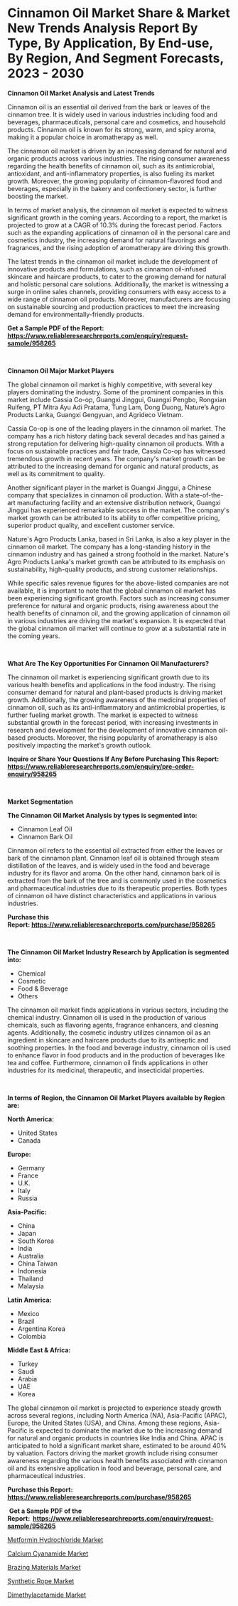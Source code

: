 <p><h1>Cinnamon Oil Market Share & Market New Trends Analysis Report By Type, By Application, By End-use, By Region, And Segment Forecasts, 2023 - 2030</h1></p><p><strong>Cinnamon Oil Market Analysis and Latest Trends</strong></p>
<p><p>Cinnamon oil is an essential oil derived from the bark or leaves of the cinnamon tree. It is widely used in various industries including food and beverages, pharmaceuticals, personal care and cosmetics, and household products. Cinnamon oil is known for its strong, warm, and spicy aroma, making it a popular choice in aromatherapy as well.</p><p>The cinnamon oil market is driven by an increasing demand for natural and organic products across various industries. The rising consumer awareness regarding the health benefits of cinnamon oil, such as its antimicrobial, antioxidant, and anti-inflammatory properties, is also fueling its market growth. Moreover, the growing popularity of cinnamon-flavored food and beverages, especially in the bakery and confectionery sector, is further boosting the market.</p><p>In terms of market analysis, the cinnamon oil market is expected to witness significant growth in the coming years. According to a report, the market is projected to grow at a CAGR of 10.3% during the forecast period. Factors such as the expanding applications of cinnamon oil in the personal care and cosmetics industry, the increasing demand for natural flavorings and fragrances, and the rising adoption of aromatherapy are driving this growth.</p><p>The latest trends in the cinnamon oil market include the development of innovative products and formulations, such as cinnamon oil-infused skincare and haircare products, to cater to the growing demand for natural and holistic personal care solutions. Additionally, the market is witnessing a surge in online sales channels, providing consumers with easy access to a wide range of cinnamon oil products. Moreover, manufacturers are focusing on sustainable sourcing and production practices to meet the increasing demand for environmentally-friendly products.</p></p>
<p><strong>Get a Sample PDF of the Report:&nbsp; <a href="https://www.reliableresearchreports.com/enquiry/request-sample/958265">https://www.reliableresearchreports.com/enquiry/request-sample/958265</a></strong></p>
<p>&nbsp;</p>
<p><strong>Cinnamon Oil Major Market Players</strong></p>
<p><p>The global cinnamon oil market is highly competitive, with several key players dominating the industry. Some of the prominent companies in this market include Cassia Co-op, Guangxi Jinggui, Guangxi Pengbo, Rongxian Ruifeng, PT Mitra Ayu Adi Pratama, Tung Lam, Dong Duong, Nature’s Agro Products Lanka, Guangxi Gengyuan, and Agrideco Vietnam.</p><p>Cassia Co-op is one of the leading players in the cinnamon oil market. The company has a rich history dating back several decades and has gained a strong reputation for delivering high-quality cinnamon oil products. With a focus on sustainable practices and fair trade, Cassia Co-op has witnessed tremendous growth in recent years. The company's market growth can be attributed to the increasing demand for organic and natural products, as well as its commitment to quality.</p><p>Another significant player in the market is Guangxi Jinggui, a Chinese company that specializes in cinnamon oil production. With a state-of-the-art manufacturing facility and an extensive distribution network, Guangxi Jinggui has experienced remarkable success in the market. The company's market growth can be attributed to its ability to offer competitive pricing, superior product quality, and excellent customer service.</p><p>Nature's Agro Products Lanka, based in Sri Lanka, is also a key player in the cinnamon oil market. The company has a long-standing history in the cinnamon industry and has gained a strong foothold in the market. Nature's Agro Products Lanka's market growth can be attributed to its emphasis on sustainability, high-quality products, and strong customer relationships.</p><p>While specific sales revenue figures for the above-listed companies are not available, it is important to note that the global cinnamon oil market has been experiencing significant growth. Factors such as increasing consumer preference for natural and organic products, rising awareness about the health benefits of cinnamon oil, and the growing application of cinnamon oil in various industries are driving the market's expansion. It is expected that the global cinnamon oil market will continue to grow at a substantial rate in the coming years.</p></p>
<p>&nbsp;</p>
<p><strong>What Are The Key Opportunities For Cinnamon Oil Manufacturers?</strong></p>
<p><p>The cinnamon oil market is experiencing significant growth due to its various health benefits and applications in the food industry. The rising consumer demand for natural and plant-based products is driving market growth. Additionally, the growing awareness of the medicinal properties of cinnamon oil, such as its anti-inflammatory and antimicrobial properties, is further fueling market growth. The market is expected to witness substantial growth in the forecast period, with increasing investments in research and development for the development of innovative cinnamon oil-based products. Moreover, the rising popularity of aromatherapy is also positively impacting the market's growth outlook.</p></p>
<p><strong>Inquire or Share Your Questions If Any Before Purchasing This Report: <a href="https://www.reliableresearchreports.com/enquiry/pre-order-enquiry/958265">https://www.reliableresearchreports.com/enquiry/pre-order-enquiry/958265</a></strong></p>
<p>&nbsp;</p>
<p><strong>Market Segmentation</strong></p>
<p><strong>The Cinnamon Oil Market Analysis by types is segmented into:</strong></p>
<p><ul><li>Cinnamon Leaf Oil</li><li>Cinnamon Bark Oil</li></ul></p>
<p><p>Cinnamon oil refers to the essential oil extracted from either the leaves or bark of the cinnamon plant. Cinnamon leaf oil is obtained through steam distillation of the leaves, and is widely used in the food and beverage industry for its flavor and aroma. On the other hand, cinnamon bark oil is extracted from the bark of the tree and is commonly used in the cosmetics and pharmaceutical industries due to its therapeutic properties. Both types of cinnamon oil have distinct characteristics and applications in various industries.</p></p>
<p><strong>Purchase this Report:&nbsp;<a href="https://www.reliableresearchreports.com/purchase/958265">https://www.reliableresearchreports.com/purchase/958265</a></strong></p>
<p>&nbsp;</p>
<p><strong>The Cinnamon Oil Market Industry Research by Application is segmented into:</strong></p>
<p><ul><li>Chemical</li><li>Cosmetic</li><li>Food & Beverage</li><li>Others</li></ul></p>
<p><p>The cinnamon oil market finds applications in various sectors, including the chemical industry. Cinnamon oil is used in the production of various chemicals, such as flavoring agents, fragrance enhancers, and cleaning agents. Additionally, the cosmetic industry utilizes cinnamon oil as an ingredient in skincare and haircare products due to its antiseptic and soothing properties. In the food and beverage industry, cinnamon oil is used to enhance flavor in food products and in the production of beverages like tea and coffee. Furthermore, cinnamon oil finds applications in other industries for its medicinal, therapeutic, and insecticidal properties.</p></p>
<p>&nbsp;</p>
<p><strong>In terms of Region, the Cinnamon Oil Market Players available by Region are:</strong></p>
<p>
    <p> <strong> North America: </strong>
        <ul>
            <li>United States</li>
            <li>Canada</li>
        </ul>
        </p> 
    <p> <strong> Europe: </strong>
        <ul>
            <li>Germany</li>
            <li>France</li>
            <li>U.K.</li>
            <li>Italy</li>
            <li>Russia</li>
        </ul>
        </p> 
    <p> <strong> Asia-Pacific: </strong>
        <ul>
            <li>China</li>
            <li>Japan</li>
            <li>South Korea</li>
            <li>India</li>
            <li>Australia</li>
            <li>China Taiwan</li>
            <li>Indonesia</li>
            <li>Thailand</li>
            <li>Malaysia</li>
        </ul>
        </p> 
    <p> <strong> Latin America: </strong>
        <ul>
            <li>Mexico</li>
            <li>Brazil</li>
            <li>Argentina Korea</li>
            <li>Colombia</li>
        </ul>
        </p> 
    <p> <strong> Middle East & Africa: </strong>
        <ul>
            <li>Turkey</li>
            <li>Saudi</li>
            <li>Arabia</li>
            <li>UAE</li>
            <li>Korea</li>
        </ul>
    </p>
    </p>
<p><p>The global cinnamon oil market is projected to experience steady growth across several regions, including North America (NA), Asia-Pacific (APAC), Europe, the United States (USA), and China. Among these regions, Asia-Pacific is expected to dominate the market due to the increasing demand for natural and organic products in countries like India and China. APAC is anticipated to hold a significant market share, estimated to be around 40% by valuation. Factors driving the market growth include rising consumer awareness regarding the various health benefits associated with cinnamon oil and its extensive application in food and beverage, personal care, and pharmaceutical industries.</p></p>
<p><strong>Purchase this Report: <a href="https://www.reliableresearchreports.com/purchase/958265">https://www.reliableresearchreports.com/purchase/958265</a></strong></p>
<p>&nbsp;<strong>Get a Sample PDF of the Report:&nbsp;&nbsp;<a href="https://www.reliableresearchreports.com/enquiry/request-sample/958265">https://www.reliableresearchreports.com/enquiry/request-sample/958265</a></strong></p>
<p><strong></strong></p>
<p><p><a href="https://github.com/tamvrosiya/Market-Research-Report-List-1/blob/main/metformin-hydrochloride-market.md">Metformin Hydrochloride Market</a></p><p><a href="https://github.com/aasishrp01/Market-Research-Report-List-1/blob/main/calcium-cyanamide-market.md">Calcium Cyanamide Market</a></p><p><a href="https://github.com/dringals/Market-Research-Report-List-1/blob/main/brazing-materials-market.md">Brazing Materials Market</a></p><p><a href="https://github.com/Paul14Anderson63/Market-Research-Report-List-1/blob/main/synthetic-rope-market.md">Synthetic Rope Market</a></p><p><a href="https://github.com/gaydyna/Market-Research-Report-List-1/blob/main/dimethylacetamide-market.md">Dimethylacetamide Market</a></p></p>